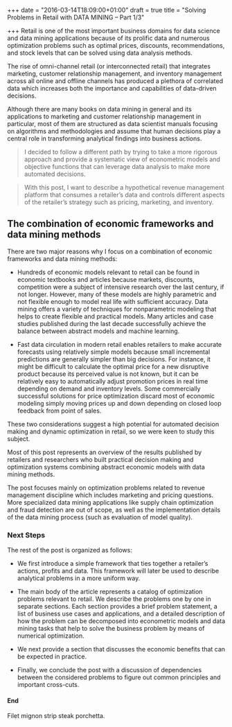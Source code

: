 +++
date = "2016-03-14T18:09:00+01:00"
draft = true
title = "Solving Problems in Retail with DATA MINING – Part 1/3"

+++
Retail is one of the most important business domains for data science and data mining applications because of its prolific data and numerous optimization problems such as optimal prices, discounts, recommendations, and stock levels that can be solved using data analysis methods.

The rise of omni-channel retail (or interconnected retail) that integrates marketing, customer relationship management, and inventory management across all online and offline channels has produced a plethora of correlated data which increases both the importance and capabilities of data-driven decisions.

Although there are many books on data mining in general and its applications to marketing and customer relationship management in particular, most of them are structured as data scientist manuals focusing on algorithms and methodologies and assume that human decisions play a central role in transforming analytical findings into business actions.

> I decided to follow a different path by trying to take a more rigorous approach and provide a systematic view of econometric models and objective functions that can leverage data analysis to make more automated decisions.

> With this post, I want to describe a hypothetical revenue management platform that consumes a retailer’s data and controls different aspects of the retailer’s strategy such as pricing, marketing, and inventory.

## The combination of economic frameworks and data mining methods

There are two major reasons why I focus on a combination of economic frameworks and data mining methods:

* Hundreds of economic models relevant to retail can be found in economic textbooks and articles because markets, discounts, competition were a subject of intensive research over the last century, if not longer. However, many of these models are highly parametric and not flexible enough to model real life with sufficient accuracy. Data mining offers a variety of techniques for nonparametric modeling that helps to create flexible and practical models. Many articles and case studies published during the last decade successfully achieve the balance between abstract models and machine learning.

* Fast data circulation in modern retail enables retailers to make accurate forecasts using relatively simple models because small incremental predictions are generally simpler than big decisions. For instance, it might be difficult to calculate the optimal price for a new disruptive product because its perceived value is not known, but it can be relatively easy to automatically adjust promotion prices in real time depending on demand and inventory levels. Some commercially successful solutions for price optimization discard most of economic modeling simply moving prices up and down depending on closed loop feedback from point of sales.

These two considerations suggest a high potential for automated decision making and dynamic optimization in retail, so we were keen to study this subject.

Most of this post represents an overview of the results published by retailers and researchers who built practical decision making and optimization systems combining abstract economic models with data mining methods.

The post focuses mainly on optimization problems related to revenue management discipline which includes marketing and pricing questions. More specialized data mining applications like supply chain optimization and fraud detection are out of scope, as well as the implementation details of the data mining process (such as evaluation of model quality).

### Next Steps

The rest of the post is organized as follows:

* We first introduce a simple framework that ties together a retailer’s actions, profits and data. This framework will later be used to describe analytical problems in a more uniform way.

* The main body of the article represents a catalog of optimization problems relevant to retail. We describe the problems one by one in separate sections. Each section provides a brief problem statement, a list of business use cases and applications, and a detailed description of how the problem can be decomposed into econometric models and data mining tasks that help to solve the business problem by means of numerical optimization.

* We next provide a section that discusses the economic benefits that can be expected in practice.

* Finally, we conclude the post with a discussion of dependencies between the considered problems to figure out common principles and important cross-cuts.

#### End

Filet mignon strip steak porchetta.